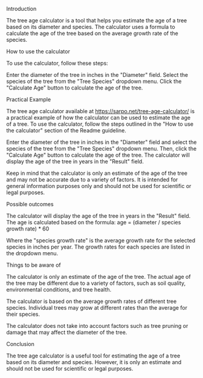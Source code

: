 Introduction

The tree age calculator is a tool that helps you estimate the age of a tree based on its diameter and species. The calculator uses a formula to calculate the age of the tree based on the average growth rate of the species.

How to use the calculator

To use the calculator, follow these steps:

Enter the diameter of the tree in inches in the "Diameter" field.
Select the species of the tree from the "Tree Species" dropdown menu.
Click the "Calculate Age" button to calculate the age of the tree.

Practical Example

The tree age calculator available at https://sarpo.net/tree-age-calculator/ is a practical example of how the calculator can be used to estimate the age of a tree. To use the calculator, follow the steps outlined in the "How to use the calculator" section of the Readme guideline.

Enter the diameter of the tree in inches in the "Diameter" field and select the species of the tree from the "Tree Species" dropdown menu. Then, click the "Calculate Age" button to calculate the age of the tree. The calculator will display the age of the tree in years in the "Result" field.

Keep in mind that the calculator is only an estimate of the age of the tree and may not be accurate due to a variety of factors. It is intended for general information purposes only and should not be used for scientific or legal purposes.

Possible outcomes

The calculator will display the age of the tree in years in the "Result" field. The age is calculated based on the formula:
age = (diameter / species growth rate) * 60

Where the "species growth rate" is the average growth rate for the selected species in inches per year. The growth rates for each species are listed in the dropdown menu.

Things to be aware of

The calculator is only an estimate of the age of the tree. The actual age of the tree may be different due to a variety of factors, such as soil quality, environmental conditions, and tree health.

The calculator is based on the average growth rates of different tree species. Individual trees may grow at different rates than the average for their species.

The calculator does not take into account factors such as tree pruning or damage that may affect the diameter of the tree.

Conclusion

The tree age calculator is a useful tool for estimating the age of a tree based on its diameter and species. However, it is only an estimate and should not be used for scientific or legal purposes.
